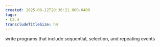 ```yaml
---
created: 2025-08-12T20:36:21.000-0400
tags:
- C2.4
transcludeTitleSize: h4
---
```


write programs that include sequential, selection, and repeating events